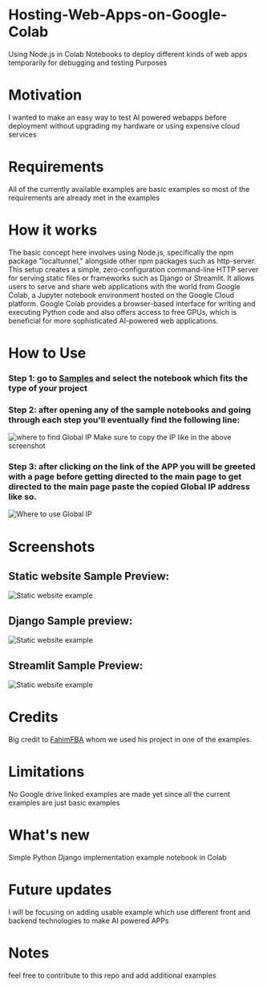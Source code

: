 # Hosting-Web-Apps-on-Google-Colab
Using Node.js in Colab Notebooks to deploy different kinds of web apps temporarily for debugging and testing Purposes

# Motivation

I wanted to make an easy way to test AI powered webapps before deployment without upgrading my hardware or using expensive cloud services

# Requirements

All of the currently available examples are basic examples so most of the requirements are already met in the examples

# How it works

The basic concept here involves using Node.js, specifically the npm package "localtunnel," alongside other npm packages such as http-server. This setup creates a simple, zero-configuration command-line HTTP server for serving static files or frameworks such as Django or Streamlit. It allows users to serve and share web applications with the world from Google Colab, a Jupyter notebook environment hosted on the Google Cloud platform. Google Colab provides a browser-based interface for writing and executing Python code and also offers access to free GPUs, which is beneficial for more sophisticated AI-powered web applications.

# How to Use

### Step 1: go to [Samples](https://github.com/UndeadZed/Hosting-Web-Apps-on-Colab/tree/main/samples) and select the notebook which fits the type of your project
### Step 2: after opening any of the sample notebooks and going through each step you'll eventually find the following line:
![where to find Global IP](https://github.com/UndeadZed/Hosting-Web-Apps-on-Colab/blob/main/Screenshots/IP_screeshot.png)
Make sure to copy the IP like in the above screenshot 
### Step 3: after clicking on the link of the APP you will be greeted with a page before getting directed to the main page to get directed to the main page paste the copied Global IP address like so.
![Where to use Global IP](https://github.com/UndeadZed/Hosting-Web-Apps-on-Colab/blob/main/Screenshots/IP_usage_screenshot.png)


# Screenshots
## Static website Sample Preview:
![Static website example](https://github.com/UndeadZed/Hosting-Web-Apps-on-Colab/blob/main/Screenshots/basicWebappPreview.png)

## Django Sample preview:
![Static website example](https://github.com/UndeadZed/Hosting-Web-Apps-on-Colab/blob/main/Screenshots/DjangoPreview.png)

## Streamlit Sample Preview:
![Static website example](https://github.com/UndeadZed/Hosting-Web-Apps-on-Colab/blob/main/Screenshots/StreamlitPreview.png)



# Credits

Big credit to [FahimFBA](https://github.com/FahimFBA) whom we used his project in one of the examples.


# Limitations
No Google drive linked examples are made yet since all the current examples are just basic examples

# What's new
Simple Python Django implementation example notebook in Colab

# Future updates

I will be focusing on adding usable example which use different front and backend technologies to make AI powered APPs

# Notes
feel free to contribute to this repo and add additional examples


